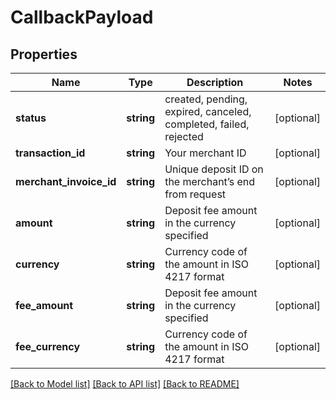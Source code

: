 # CallbackPayload

## Properties
Name | Type | Description | Notes
------------ | ------------- | ------------- | -------------
**status** | **string** | created, pending, expired, canceled, completed, failed, rejected | [optional] 
**transaction_id** | **string** | Your merchant ID | [optional] 
**merchant_invoice_id** | **string** | Unique deposit ID on the merchant’s end from request | [optional] 
**amount** | **string** | Deposit fee amount in the currency specified | [optional] 
**currency** | **string** | Currency code of the amount in ISO 4217 format | [optional] 
**fee_amount** | **string** | Deposit fee amount in the currency specified | [optional] 
**fee_currency** | **string** | Currency code of the amount in ISO 4217 format | [optional] 

[[Back to Model list]](../../README.md#documentation-for-models) [[Back to API list]](../../README.md#documentation-for-api-endpoints) [[Back to README]](../../README.md)

